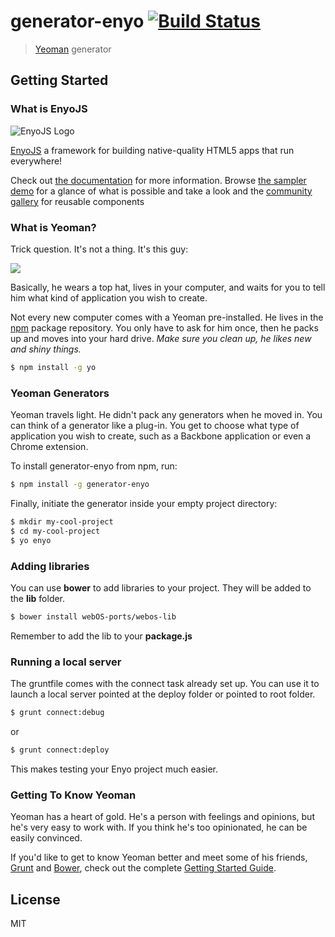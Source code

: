 # generator-enyo [![Build Status](https://secure.travis-ci.org/soapdog/generator-enyo.png?branch=master)](https://travis-ci.org/soapdog/generator-enyo)

> [Yeoman](http://yeoman.io) generator


## Getting Started

### What is EnyoJS

![EnyoJS Logo](http://i.imgur.com/70naxce.png)

[EnyoJS](http://www.enyojs.com) a framework for building native-quality HTML5 apps that run everywhere!

Check out [the documentation](http://enyojs.com/docs) for more information. Browse [the sampler demo](http://enyojs.com/sampler)
for a glance of what is possible and take a look and the [community gallery](http://enyojs.com/gallery) for reusable components

### What is Yeoman?

Trick question. It's not a thing. It's this guy:

![](http://i.imgur.com/JHaAlBJ.png)

Basically, he wears a top hat, lives in your computer, and waits for you to tell him what kind of application you wish to create.

Not every new computer comes with a Yeoman pre-installed. He lives in the [npm](https://npmjs.org) package repository. You only have to ask for him once, then he packs up and moves into your hard drive. *Make sure you clean up, he likes new and shiny things.*

```bash
$ npm install -g yo
```

### Yeoman Generators

Yeoman travels light. He didn't pack any generators when he moved in. You can think of a generator like a plug-in. You get to choose what type of application you wish to create, such as a Backbone application or even a Chrome extension.

To install generator-enyo from npm, run:

```bash
$ npm install -g generator-enyo
```

Finally, initiate the generator inside your empty project directory:

```bash
$ mkdir my-cool-project
$ cd my-cool-project
$ yo enyo
```

### Adding libraries

You can use **bower** to add libraries to your project. They will be added to the **lib** folder.

```bash
$ bower install webOS-ports/webos-lib
```

Remember to add the lib to your **package.js**

### Running a local server

The gruntfile comes with the connect task already set up. You can use it to launch a local server pointed at the deploy
folder or pointed to root folder.

```bash
$ grunt connect:debug
```

or

```bash
$ grunt connect:deploy
```

This makes testing your Enyo project much easier.

### Getting To Know Yeoman

Yeoman has a heart of gold. He's a person with feelings and opinions, but he's very easy to work with. If you think he's too opinionated, he can be easily convinced.

If you'd like to get to know Yeoman better and meet some of his friends, [Grunt](http://gruntjs.com) and [Bower](http://bower.io), check out the complete [Getting Started Guide](https://github.com/yeoman/yeoman/wiki/Getting-Started).


## License

MIT
